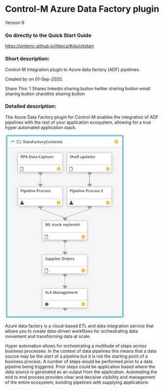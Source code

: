 # Control-M Azure Data Factory plugin
Version 9

### Go directly to the Quick Start Guide
https://pmbmc.github.io/ifdocs/#/quickstart

### Short description:
Control-M Integration plugin to Azure data factory (ADF) pipelines.



Created by  on 01-Sep-2020.

Share This:
1
Shares
linkedin sharing button twitter sharing button email sharing button sharethis sharing button
 
### Detailed description:

The Azure Data Factory plugin for Control-M enables the integration of ADF pipelines with the rest of your application 
ecosystem, allowing for a true hyper automated application stack.

![workflow](./images/pipelineworkflow.png)

Azure data factory is a cloud-based ETL and data integration service that allows you to create data-driven workflows 
for orchestrating data movement and transforming data at scale.

Hyper automation allows for orchestrating a multitude of steps across business processes. In the context of data pipelines
this means that a data source may be the start of a pipeline but it is not the starting point of a business process.
A number of steps would be performed prior to a data pipeline being triggered. Prior steps could be application based where the data 
source is generated as an output from the application. Automating the end to end process provides clear and decisive 
visibility and management of the entire ecosystem, bonding pipelines with supplying applications.



 

